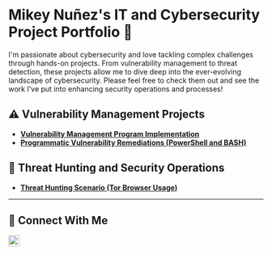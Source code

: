 # Mikey Nuñez's IT and Cybersecurity Project Portfolio 🔐

I'm passionate about cybersecurity and love tackling complex challenges through hands-on projects. From vulnerability management to threat detection, these projects allow me to dive deep into the ever-evolving landscape of cybersecurity. Please feel free to check them out and see the work I’ve put into enhancing security operations and processes!


## ⚠️ Vulnerability Management Projects

- **[Vulnerability Management Program Implementation](https://github.com/mikeyn1gm/vulnerability-management-program)**
- **[Programmatic Vulnerability Remediations (PowerShell and BASH)](https://github.com/mikeyn1gm/programmatic-vulnerability-remediations)**

## 🚨 Threat Hunting and Security Operations

- **[Threat Hunting Scenario (Tor Browser Usage)](https://github.com/mikeyn1gm/threat-hunting-scenario-tor)**

<hr/>



## 🤳 Connect With Me

[<img align="left" alt="jimmy | Gmail" width="22px" src="https://cdn.jsdelivr.net/npm/simple-icons@v3/icons/gmail.svg" />][email]

[email]: mailto:mikeyn1gm@gmail.com

<!--
<img width="35" alt="image" src="https://github.com/user-attachments/assets/2f41c7cd-5ea8-4475-b451-a37161b6c3fb"> 
<img width="35" alt="image" src="https://github.com/user-attachments/assets/77649969-9910-4994-8b96-74a116cfb2a8">
-->
